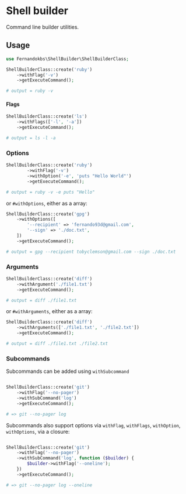 # Shell builder

Command line builder utilities.

## Usage

```php
use Fernandokbs\ShellBuilder\ShellBuilderClass;

ShellBuilderClass::create('ruby')
    ->withFlag('-v')
    ->getExecuteCommand();

# output = ruby -v
```

#### Flags

```php
ShellBuilderClass::create('ls')
    ->withFlags(['-l', '-a'])
    ->getExecuteCommand();

# output = ls -l -a
```

### Options

```php
ShellBuilderClass::create('ruby')
        ->withFlag('-v')
        ->withOption('-e', 'puts "Hello World"')
        ->getExecuteCommand();

# output = ruby -v -e puts "Hello"
```

or `#withOptions`, either as a array:

```php
ShellBuilderClass::create('gpg')
    ->withOptions([
        '--recipient' => 'fernando93d@gmail.com',
        '--sign' => './doc.txt',
    ])
    ->getExecuteCommand();

# output = gpg --recipient tobyclemson@gmail.com --sign ./doc.txt
```

### Arguments

```php
ShellBuilderClass::create('diff')
    ->withArgument('./file1.txt')
    ->getExecuteCommand();

# output = diff ./file1.txt
```

or `#withArguments`, either as a array:

```php
ShellBuilderClass::create('diff')
    ->withArguments(['./file1.txt', './file2.txt'])
    ->getExecuteCommand();

# output = diff ./file1.txt ./file2.txt

```

### Subcommands

Subcommands can be added using `withSubcommand`

```php

ShellBuilderClass::create('git')
    ->withFlag('--no-pager')
    ->withSubCommand('log')
    ->getExecuteCommand();

# => git --no-pager log
```

Subcommands also support options via `withFlag`, `withFlags`, `withOption`, `withOptions`, via a closure:

```php

ShellBuilderClass::create('git')
    ->withFlag('--no-pager')
    ->withSubCommand('log', function ($builder) {
        $builder->withFlag('--oneline');
    })
    ->getExecuteCommand();

# => git --no-pager log --oneline
```

